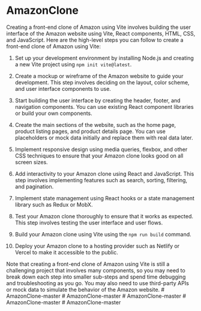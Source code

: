 # AmazonClone

Creating a front-end clone of Amazon using Vite involves building the user interface of the Amazon website using Vite, React components, HTML, CSS, and JavaScript. Here are the high-level steps you can follow to create a front-end clone of Amazon using Vite:

1. Set up your development environment by installing Node.js and creating a new Vite project using `npm init vite@latest`.

2. Create a mockup or wireframe of the Amazon website to guide your development. This step involves deciding on the layout, color scheme, and user interface components to use.

3. Start building the user interface by creating the header, footer, and navigation components. You can use existing React component libraries or build your own components.

4. Create the main sections of the website, such as the home page, product listing pages, and product details page. You can use placeholders or mock data initially and replace them with real data later.

5. Implement responsive design using media queries, flexbox, and other CSS techniques to ensure that your Amazon clone looks good on all screen sizes.

6. Add interactivity to your Amazon clone using React and JavaScript. This step involves implementing features such as search, sorting, filtering, and pagination.

7. Implement state management using React hooks or a state management library such as Redux or MobX.

8. Test your Amazon clone thoroughly to ensure that it works as expected. This step involves testing the user interface and user flows.

9. Build your Amazon clone using Vite using the `npm run build` command.

10. Deploy your Amazon clone to a hosting provider such as Netlify or Vercel to make it accessible to the public.

Note that creating a front-end clone of Amazon using Vite is still a challenging project that involves many components, so you may need to break down each step into smaller sub-steps and spend time debugging and troubleshooting as you go. You may also need to use third-party APIs or mock data to simulate the behavior of the Amazon website.
#   A m a z o n C l o n e - m a s t e r  
 #   A m a z o n C l o n e - m a s t e r  
 #   A m a z o n C l o n e - m a s t e r  
 #   A m a z o n C l o n e - m a s t e r  
 #   A m a z o n C l o n e - m a s t e r  
 